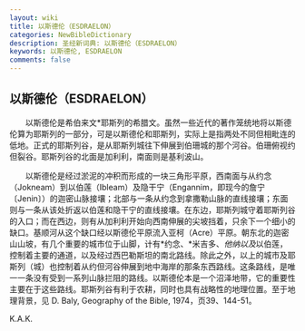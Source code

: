 ```yaml
---
layout: wiki
title: 以斯德伦（ESDRAELON）
categories: NewBibleDictionary
description: 圣经新词典: 以斯德伦（ESDRAELON）
keywords: 以斯德伦, ESDRAELON
comments: false
---
```


## 以斯德伦（ESDRAELON）

　　以斯德伦是希伯来文*耶斯列的希腊文。虽然一些近代的著作笼统地将以斯德伦算为耶斯列的一部分，可是以斯德伦和耶斯列，实际上是指两处不同但相毗连的低地。正式的耶斯列谷，是从耶斯列城往下伸展到伯珊城的那个河谷。伯珊俯视约但裂谷。耶斯列谷的北面是加利利，南面则是基利波山。

　　以斯德伦是经过淤泥的冲积而形成的一块三角形平原，西南面与从约念（Jokneam）到以伯莲（Ibleam）及隐干宁（Engannim，即现今的詹宁〔Jenin〕）的迦密山脉接壤；北部与一条从约念到拿撒勒山脉的直线接壤；东面则与一条从该处折返以伯莲和隐干宁的直线接壤。在东边，耶斯列城守着耶斯列谷的入口；而在西边，则有从加利利开始向西南伸展的尖坡挡着，只余下一个细小的缺口。基顺河从这个缺口经以斯德伦平原流入亚柯（Acre）平原。朝东北的迦密山山坡，有几个重要的城市位于山脚，计有*约念、*米吉多、*他纳以及*以伯莲，控制着主要的通道，以及经过西巴勒斯坦的南北路线。除此之外，以上的城市及耶斯列（城）也控制着从约但河谷伸展到地中海岸的那条东西路线。这条路线，是唯一一条没有受到一系列山脉拦阻的路线。以斯德伦本是一个沼泽地带，它的重要性主要在于这些路线。耶斯列谷有利于农耕，同时也具有战略性的地理位置。至于地理背景，见 D. Baly, Geography of the Bible, 1974，页39、144-51。

K.A.K.








